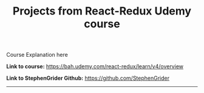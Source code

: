 <header><h1><b>Projects from React-Redux Udemy course</b></h1></header>

Course Explanation here

<b>Link to course:</b> <a>https://bah.udemy.com/react-redux/learn/v4/overview </a>


<b>Link to StephenGrider Github:</b> <a>https://github.com/StephenGrider</a>

-------
